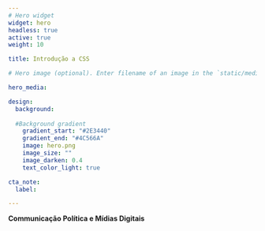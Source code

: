 ```yaml
---
# Hero widget
widget: hero
headless: true
active: true
weight: 10

title: Introdução a CSS

# Hero image (optional). Enter filename of an image in the `static/media/` folder.

hero_media: 

design:
  background:
    
  #Background gradient
    gradient_start: "#2E3440"
    gradient_end: "#4C566A"
    image: hero.png
    image_size: ""
    image_darken: 0.4
    text_color_light: true

cta_note:
  label: 

---
```


**Communicação Política e Mídias Digitais**
